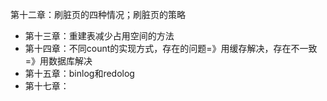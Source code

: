 第十二章：刷脏页的四种情况；刷脏页的策略

- 第十三章：重建表减少占用空间的方法
- 第十四章：不同count的实现方式，存在的问题=》用缓存解决，存在不一致=》用数据库解决
- 第十五章：binlog和redolog 
- 第十七章：



